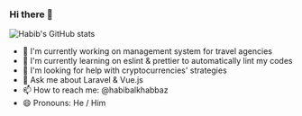 ### Hi there 👋

![Habib's GitHub stats](https://github-readme-stats.vercel.app/api?username=habibalkhabbaz&show_icons=true&theme=dark)

[//]: # (![Top Languages]&#40;https://github-readme-stats.vercel.app/api/top-langs/?username=habibalkhabbaz&layout=compact&theme=dark&#41;)

- 🔭 I'm currently working on management system for travel agencies
- 🌱 I'm currently learning on eslint & prettier to automatically lint my codes
- 🤔 I'm looking for help with cryptocurrencies' strategies
- 💬 Ask me about Laravel & Vue.js
- 📫 How to reach me: @habibalkhabbaz
- 😄 Pronouns: He / Him
